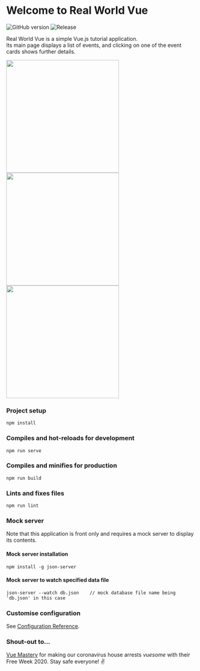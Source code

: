 # Welcome to Real World Vue
![GitHub version](https://img.shields.io/badge/version-dev-brightgreen)
![Release](https://img.shields.io/badge/release-1.0-blue)  

Real World Vue is a simple Vue.js tutorial application.  
Its main page displays a list of events, and clicking on one of the event cards shows further details.   


<div>
<img width="300" src="https://user-images.githubusercontent.com/56017715/79762668-03ac2800-835e-11ea-8e8e-bfa5666610a9.png">
<img width="300" src="https://user-images.githubusercontent.com/56017715/79762992-6ef5fa00-835e-11ea-81a5-8835e6c74d8e.png">
<img width="300" src="https://user-images.githubusercontent.com/56017715/79762020-24c04900-835d-11ea-8a07-9d3b6cd9a321.png">
</div>  


### Project setup
```
npm install
```

### Compiles and hot-reloads for development
```
npm run serve
```

### Compiles and minifies for production
```
npm run build
```

### Lints and fixes files
```
npm run lint
```

### Mock server
Note that this application is front only and requires a mock server to display its contents.  

#### Mock server installation
```
npm install -g json-server
```

#### Mock server to watch specified data file
```
json-server --watch db.json    // mock database file name being 'db.json' in this case 
```

### Customise configuration
See [Configuration Reference](https://cli.vuejs.org/config/).  

### Shout-out to...
[Vue Mastery](https://www.vuemastery.com/) for making our coronavirus house arrests *vuesome* with their Free Week 2020. Stay safe everyone! ✌️
